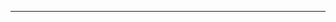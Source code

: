 <!--
CO_OP_TRANSLATOR_METADATA:
{
  "original_hash": "661bbc8e2592ebbb96aa84b1462f5755",
  "translation_date": "2025-08-28T20:36:22+00:00",
  "source_file": "03-Core-Generative-AI-Techniques/README.md",
  "language_code": "hk"
}
-->


---

